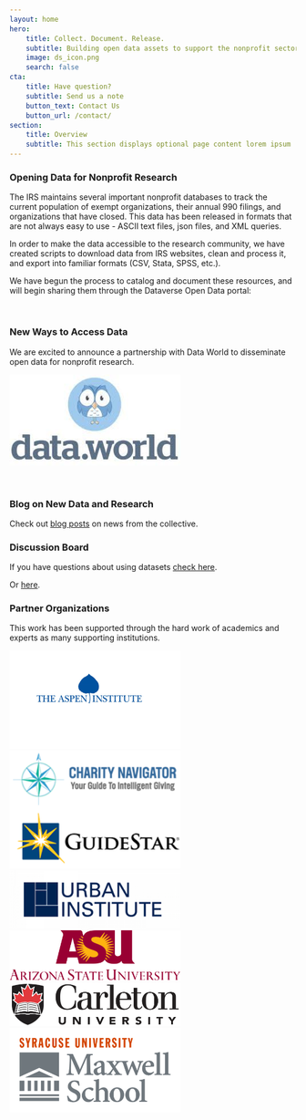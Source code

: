```yaml
---
layout: home
hero:
    title: Collect. Document. Release. 
    subtitle: Building open data assets to support the nonprofit sector.
    image: ds_icon.png
    search: false
cta:
    title: Have question?
    subtitle: Send us a note
    button_text: Contact Us   
    button_url: /contact/  
section:
    title: Overview
    subtitle: This section displays optional page content lorem ipsum
---
```



### Opening Data for Nonprofit Research

The IRS maintains several important nonprofit databases to track the current population of exempt organizations, their annual 990 filings, and organizations that have closed. This data has been released in formats that are not always easy to use - ASCII text files, json files, and XML queries. 

In order to make the data accessible to the research community, we have created scripts to download data from IRS websites, clean and process it, and export into familiar formats (CSV, Stata, SPSS, etc.).

We have begun the process to catalog and document these resources, and will begin sharing them through the Dataverse Open Data portal:

<br>

### New Ways to Access Data

We are excited to announce a partnership with Data World to disseminate open data for nonprofit research.

![](./assets/posts/dataworld.jpg)

<br>

### Blog on New Data and Research

Check out [blog posts](/news/) on news from the collective.


### Discussion Board

If you have questions about using datasets [check here](q_and_a.md).

Or [here](test.html).


### Partner Organizations

This work has been supported through the hard work of academics and experts as many supporting institutions.

<img src="/assets/posts/The-Aspen-Institute.png" width="300">
<img src="/assets/posts/charity-navigator-and-guidestar-logos.png" width="300">
<img src="/assets/posts/Urban_Institute-LOGO.png" width="300">
<img src="/assets/posts/Arizona_State_University.png" width="300">
<img src="/assets/posts/Carleton-University.png" width="300">
<img src="/assets/posts/maxwell_logo.png" width="300">



